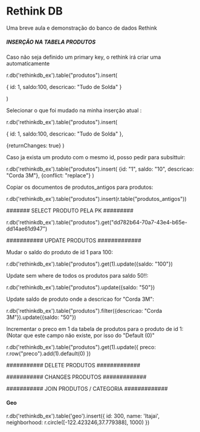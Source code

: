 # Rethink DB
Uma breve aula e demonstração do banco de dados Rethink


##### INSERÇÃO NA TABELA PRODUTOS ######

Caso não seja definido um primary key, o rethink irá criar uma automaticamente

r.db('rethinkdb_ex').table("produtos").insert(
  
  {
    id: 1,
    saldo:100,
    descricao: "Tudo de Solda"
  }
  
)

Selecionar o que foi mudado na minha inserção atual :

 r.db('rethinkdb_ex').table("produtos").insert(
  
  {
    id: 1,
    saldo:100,
    descricao: "Tudo de Solda"
  },
  
   {returnChanges: true}
)

Caso ja exista um produto com o mesmo id, posso pedir para subsittuir:

r.db('rethinkdb_ex').table("produtos").insert(
    {id: "1", saldo: "10", descricao: "Corda 3M"},
    {conflict: "replace"}
)

Copiar os documentos de produtos_antigos para produtos:

r.db('rethinkdb_ex').table("produtos").insert(r.table("produtos_antigos"))

####### SELECT PRODUTO PELA PK #########

r.db('rethinkdb_ex').table("produtos").get("dd782b64-70a7-43e4-b65e-dd14ae61d947")


########### UPDATE PRODUTOS #############

Mudar o saldo do produto de id 1 para 100:

r.db('rethinkdb_ex').table("produtos").get(1).update({saldo: "100"})

Update sem where de todos os produtos para saldo 50!!:

r.db('rethinkdb_ex').table("produtos").update({saldo: "50"})

Update saldo de produto onde a descricao for "Corda 3M":

r.db('rethinkdb_ex').table("produtos").filter({descricao: "Corda 3M"}).update({saldo: "50"})

Incrementar o preco em 1 da tabela de produtos para o produto de id 1: (Notar que este campo não existe, por isso do "Default (0)"

r.db('rethinkdb_ex').table("produtos").get(1).update({
    preco: r.row("preco").add(1).default(0)
})


########### DELETE PRODUTOS #############



########### CHANGES PRODUTOS #############


########### JOIN PRODUTOS / CATEGORIA #############



#### Geo #####

r.db('rethinkdb_ex').table('geo').insert({
    id: 300,
    name: 'Itajai',
    neighborhood: r.circle([-122.423246,37.779388], 1000)
})


